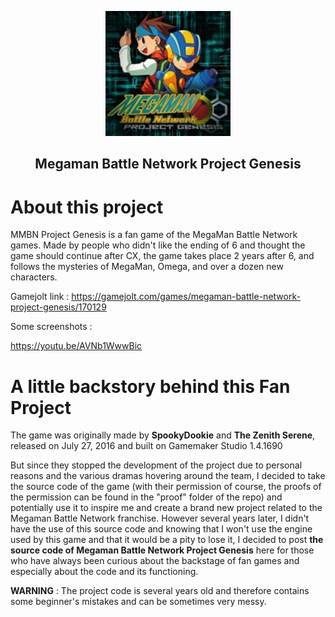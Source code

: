 <p align="center"><img src="https://github.com/d4nieru/MegamanBattleNetworkProjectGenesis/blob/main/icon/mmbnPG.jpeg"></p>
<h2 align="center"><b>Megaman Battle Network Project Genesis</b></h2>

# About this project

MMBN Project Genesis is a fan game of the MegaMan Battle Network games. Made by people who didn't like the ending of 6 and thought the game should continue after CX, the game takes place 2 years after 6, and follows the mysteries of MegaMan, Omega, and over a dozen new characters.

Gamejolt link : https://gamejolt.com/games/megaman-battle-network-project-genesis/170129

Some screenshots :

https://youtu.be/AVNb1WwwBic

# A little backstory behind this Fan Project
The game was originally made by **SpookyDookie** and **The Zenith Serene**, released on July 27, 2016 and built on Gamemaker Studio 1.4.1690

But since they stopped the development of the project due to personal reasons and the various dramas hovering around the team, I decided to take the source code of the game (with their permission of course, the proofs of the permission can be found in the "proof" folder of the repo) and potentially use it to inspire me and create a brand new project related to the Megaman Battle Network franchise. However several years later, I didn't have the use of this source code and knowing that I won't use the engine used by this game and that it would be a pity to lose it, I decided to post **the source code of Megaman Battle Network Project Genesis** here for those who have always been curious about the backstage of fan games and especially about the code and its functioning.

**WARNING** : The project code is several years old and therefore contains some beginner's mistakes and can be sometimes very messy.
